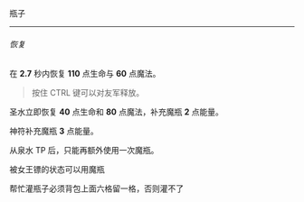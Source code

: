 瓶子

---

###### 恢复

在 **2.7** 秒内恢复 **110** 点生命与 **60** 点魔法。

> 按住 CTRL 键可以对友军释放。

圣水立即恢复 **40** 点生命和 **80** 点魔法，补充魔瓶 **2** 点能量。

神符补充魔瓶 **3** 点能量。



从泉水 TP 后，只能再额外使用一次魔瓶。



被女王镖的状态可以用魔瓶

帮忙灌瓶子必须背包上面六格留一格，否则灌不了